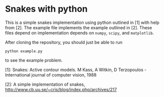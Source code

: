 # Snakes with python

This is a simple snakes implementation using python outlined in [1] with help from [2]. The example file implements the example outlined in [2]. These files depend on implementation depends on `numpy`, `scipy`, and `matplotlib`. 

After cloning the repository, you should just be able to run

    python example.py

to see the example problem.

[1]: Snakes: Active contour models. M Kass, A Witkin, D Terzopoulos - International journal of computer vision, 1988

[2]: A simple implementation of snakes, http://www.cb.uu.se/~cris/blog/index.php/archives/217
